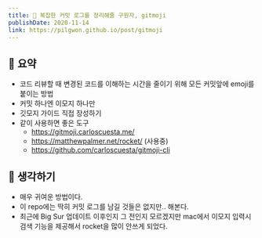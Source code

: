 ```yaml
---
title: 🌝 복잡한 커밋 로그를 정리해줄 구원자, gitmoji
publishDate: 2020-11-14
link: https://pilgwon.github.io/post/gitmoji
---
```

## 📝 요약 

- 코드 리뷰할 때 변경된 코드를 이해하는 시간을 줄이기 위해 모든 커밋앞에 emoji를 붙이는 방법
- 커밋 하나엔 이모지 하나만 
- 깃모지 가이드 직접 장성하기 
- 같이 사용하면 좋은 도구 
  - https://gitmoji.carloscuesta.me/
  - https://matthewpalmer.net/rocket/ (사용중)
  - https://github.com/carloscuesta/gitmoji-cli  
  
## 🤔 생각하기   
- 매우 귀여운 방법이다.  
- 이 repo에는 딱히 커밋 로그를 남길 것들은 없지만.. 해본다.
- 최근에 Big Sur 업데이트 이후인지 그 전인지 모르겠지만 mac에서 이모지 입력시 검색 기능을 제공해서 rocket을 많이 안쓰게 되었다.  